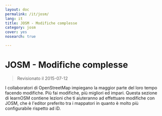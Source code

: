 ```yaml
---
layout: doc
permalink: /it/josm/
lang: it
title: JOSM - Modifiche complesse
category: josm
cover: yes
nosearch: true

---
```


JOSM - Modifiche complesse
================

> Revisionato il 2015-07-12  

I collaboratori di OpenStreetMap impiegano la maggior parte del loro tempo facendo modifiche. Più
fai modifiche, più migliori ed impari. Questa sezione di learnOSM
contiene lezioni che ti aiuteranno ad effettuare modifiche con JOSM, che è l'editor preferito tra i mappatori in quanto è molto più configurabile rispetto ad iD.